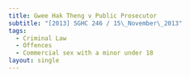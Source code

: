 ```yaml
---
title: Gwee Hak Theng v Public Prosecutor
subtitle: "[2013] SGHC 246 / 15\_November\_2013"
tags:
  - Criminal Law
  - Offences
  - Commercial sex with a minor under 18
layout: single
---
```



